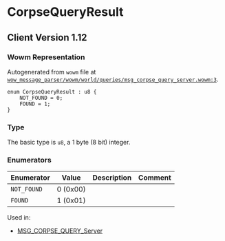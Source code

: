 # CorpseQueryResult

## Client Version 1.12

### Wowm Representation

Autogenerated from `wowm` file at [`wow_message_parser/wowm/world/queries/msg_corpse_query_server.wowm:3`](https://github.com/gtker/wow_messages/tree/main/wow_message_parser/wowm/world/queries/msg_corpse_query_server.wowm#L3).

```rust,ignore
enum CorpseQueryResult : u8 {
    NOT_FOUND = 0;
    FOUND = 1;
}
```
### Type
The basic type is `u8`, a 1 byte (8 bit) integer.
### Enumerators
| Enumerator | Value  | Description | Comment |
| --------- | -------- | ----------- | ------- |
| `NOT_FOUND` | 0 (0x00) |  |  |
| `FOUND` | 1 (0x01) |  |  |

Used in:
* [MSG_CORPSE_QUERY_Server](msg_corpse_query_server.md)

